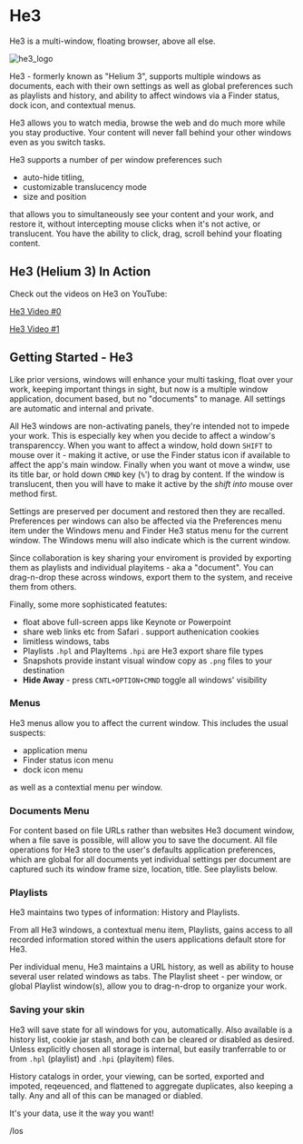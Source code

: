 
# He3

He3 is a multi-window, floating  browser, above all else.

![he3_logo](https://github.com/slashlos/He3/raw/master/he3_logo256.png "He3 does windows")

He3 - formerly known as "Helium 3", supports multiple windows as documents, each with their own
settings as well as global preferences such as playlists and history, and
ability to affect windows via a Finder status, dock icon, and contextual menus.

He3 allows you to watch media, browse the web and do much more while
you stay productive. Your content will never fall behind your other
windows even as you switch tasks.

He3 supports a number of per window preferences such
- auto-hide titling,
- customizable translucency mode
- size and position

that allows you to simultaneously see your content and your work, and restore it, without intercepting mouse clicks when it's not active, or translucent.  You have the ability to click, drag, scroll behind your floating content. 

## He3 (Helium 3) In Action

Check out the videos on He3 on YouTube:

[He3 Video #0](https://www.youtube.com/watch?v=z-T0MPI6PfU)

[He3 Video #1](https://www.youtube.com/watch?v=nZnF2XK_P9o)

## Getting Started - He3

Like prior versions, windows will enhance your multi tasking, float over your work, keeping important things in sight, but now is a multiple window application, document based, but no "documents" to manage. All settings are automatic and internal and private.

All He3 windows are non-activating panels, they're intended not to impede your work. This is especially key when you decide to affect a window's transparenccy. When you want to affect a window, hold down `SHIFT` to mouse over it - making it active, or use the Finder status icon if available to affect the app's main window. Finally when you want ot move a windw, use its title bar, or hold down `CMND` key (`%`') to drag by content. If the window is translucent, then you will have to make it active by the *shift into* mouse over method first.

Settings are preserved per document and restored then they are recalled. Preferences per windows can also be affected via the Preferences menu item under the Windows menu and Finder He3 status menu for the current window. The Windows menu will also indicate which is the current window.

Since collaboration is key sharing your enviroment is provided by exporting them as playlists and individual playitems - aka a "document".  You can drag-n-drop these across windows, export them to the system, and receive them from others.

Finally, some more sophisticated featutes:
- float above full-screen apps like Keynote or Powerpoint
- share web links etc from Safari
. support authenication cookies
- limitless windows, tabs
- Playlists `.hpl` and PlayItems `.hpi` are He3 export share file types
- Snapshots provide instant visual window copy as `.png` files to your destination
- **Hide Away** - press `CNTL+OPTION+CMND` toggle all windows' visibility
####

### Menus

He3 menus allow you to affect the current window. This includes the usual suspects:
- application menu
- Finder status icon menu
- dock icon menu

as well as a contextial menu per window.

### Documents Menu

For content based on file URLs rather than websites He3 document window,
when a file save is possible, will allow you to save the document. All file
operations for He3 store to the user's defaults application preferences,
which are global for all documents yet individual settings per document are
captured such its window frame size, location, title. See playlists below.

### Playlists

He3 maintains two types of information: History and Playlists.

From all He3 windows, a contextual menu item, Playlists, gains access to
all recorded information stored within the users applications default store
for He3.

Per individual menu, He3 maintains a URL history, as well as ability to house
several user related windows as tabs. The Playlist sheet - per window, or global
Playlist window(s), allow you to drag-n-drop to organize your work.

### Saving your skin

He3 will save state for all windows for you, automatically.  Also available is a history list, cookie jar stash, and both can be cleared or disabled as desired.  Unless explicitly chosen all storage is internal, but easily tranferrable to or from `.hpl` (playlist) and `.hpi` (playitem) files.

History catalogs in order, your viewing, can be sorted, exported and impoted, reqeuenced, and flattened to aggregate duplicates, also keeping a tally. Any and all of this can be managed or diabled.

It's your data, use it the way you want!

/los
